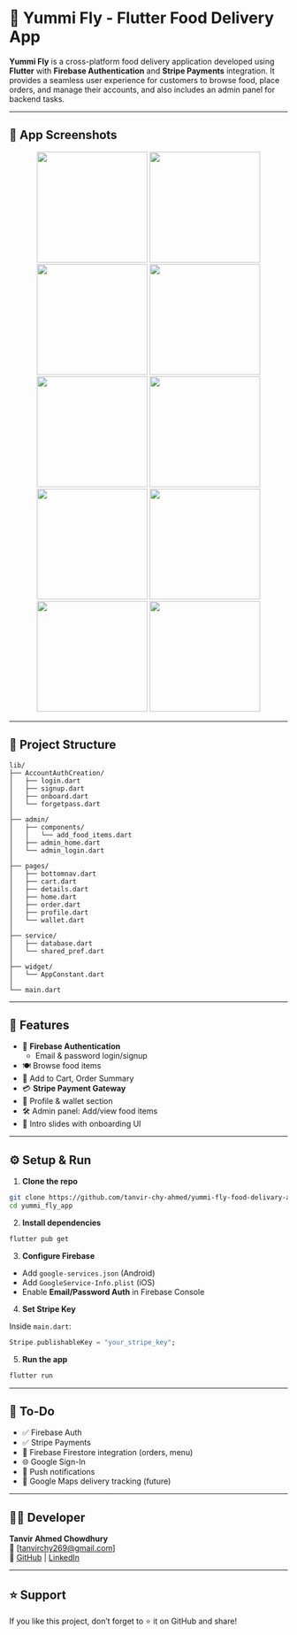 # 🍔 Yummi Fly - Flutter Food Delivery App

**Yummi Fly** is a cross-platform food delivery application developed using **Flutter** with **Firebase Authentication** and **Stripe Payments** integration. It provides a seamless user experience for customers to browse food, place orders, and manage their accounts, and also includes an admin panel for backend tasks.

---

## 📸 App Screenshots

<p align="center">
  <img src="assets/screens/onboard_ui1.png" width="200" />
  <img src="assets/screens/onboard_ui2.png" width="200" />
  <img src="assets/screens/onboard_ui3.png" width="200" />
  <img src="assets/screens/login_ui.png" width="200" />
  <img src="assets/screens/registration_ui.png" width="200" />
  <img src="assets/screens/home_ui.png" width="200" />
  <img src="assets/screens/cart_ui.png" width="200" />
  <img src="assets/screens/payment_ui.png" width="200" />
  <img src="assets/screens/stripe_ui.png" width="200" />
  <img src="assets/screens/profile_ui.png" width="200" />
</p>

---

## 🧱 Project Structure

```
lib/
├── AccountAuthCreation/
│   ├── login.dart
│   ├── signup.dart
│   ├── onboard.dart
│   └── forgetpass.dart
│
├── admin/
│   ├── components/
│   │   └── add_food_items.dart
│   ├── admin_home.dart
│   └── admin_login.dart
│
├── pages/
│   ├── bottomnav.dart
│   ├── cart.dart
│   ├── details.dart
│   ├── home.dart
│   ├── order.dart
│   ├── profile.dart
│   └── wallet.dart
│
├── service/
│   ├── database.dart
│   └── shared_pref.dart
│
├── widget/
│   └── AppConstant.dart
│
└── main.dart
```

---

## 🚀 Features

- 🔐 **Firebase Authentication**
  - Email & password login/signup
- 🍽️ Browse food items
- 🛒 Add to Cart, Order Summary
- 💳 **Stripe Payment Gateway**
- 👤 Profile & wallet section
- 🛠 Admin panel: Add/view food items
- 🎨 Intro slides with onboarding UI

---

## ⚙️ Setup & Run

1. **Clone the repo**

```bash
git clone https://github.com/tanvir-chy-ahmed/yummi-fly-food-delivary-app.git
cd yummi_fly_app
```

2. **Install dependencies**

```bash
flutter pub get
```

3. **Configure Firebase**
  - Add `google-services.json` (Android)
  - Add `GoogleService-Info.plist` (iOS)
  - Enable **Email/Password Auth** in Firebase Console

4. **Set Stripe Key**

Inside `main.dart`:

```dart
Stripe.publishableKey = "your_stripe_key";
```

5. **Run the app**

```bash
flutter run
```

---

## 📌 To-Do

- ✅ Firebase Auth
- ✅ Stripe Payments
- 🔄 Firebase Firestore integration (orders, menu)
- 🌐 Google Sign-In
- 🔔 Push notifications
- 📍 Google Maps delivery tracking (future)

---

## 👨‍💻 Developer

**Tanvir Ahmed Chowdhury**  
📧 [tanvirchy269@gmail.com]  
🔗 [GitHub](https://github.com/tanvir-chy-ahmed) | [LinkedIn](https://www.linkedin.com/in/tanvir-ahmed-chy-126191367/)

---

## ⭐ Support

If you like this project, don’t forget to ⭐ it on GitHub and share!

